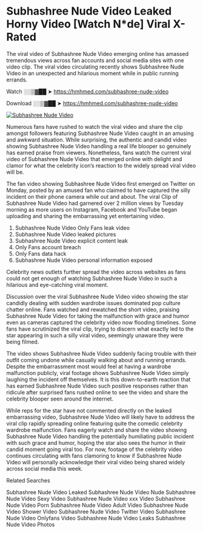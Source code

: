﻿# Subhashree Nude Video Leaked Horny Video [Watch N*de] Viral X-Rated

The viral video of ﻿Subhashree Nude Video emerging online has amassed tremendous views across fan accounts and social media sites with one video clip. The viral video circulating recently shows ﻿Subhashree Nude Video in an unexpected and hilarious moment while in public running errands. 

Watch ░░▒▓██ ➤ https://hmhmed.com/subhashree-nude-video

Download ░░▒▓██ ➤ https://hmhmed.com/subhashree-nude-video

[![Subhashree Nude Video](https://i.imgur.com/dJHk4Zq.gif)](https://hmhmed.com/subhashree-nude-video)

Numerous fans have rushed to watch the viral video and share the clip amongst followers featuring ﻿Subhashree Nude Video caught in an amusing and awkward situation. While surprising, the authentic and candid video showing ﻿Subhashree Nude Video handling a real life blooper so genuinely has earned praise from viewers. Nonetheless, fans watch the current viral video of ﻿Subhashree Nude Video that emerged online with delight and clamor for what the celebrity icon’s reaction to the widely spread viral video will be.

The fan video showing ﻿Subhashree Nude Video first emerged on Twitter on Monday, posted by an amused fan who claimed to have captured the silly incident on their phone camera while out and about. The viral Clip of ﻿Subhashree Nude Video had garnered over 2 million views by Tuesday morning as more users on Instagram, Facebook and YouTube began uploading and sharing the embarrassing yet entertaining video. 

1. ﻿Subhashree Nude Video Only Fans leak video
2. ﻿Subhashree Nude Video leaked pictures
3. ﻿Subhashree Nude Video explicit content leak
4. Only Fans account breach
5. Only Fans data hack
6. ﻿Subhashree Nude Video personal information exposed

Celebrity news outlets further spread the video across websites as fans could not get enough of watching ﻿Subhashree Nude Video in such a hilarious and eye-catching viral moment. 

Discussion over the viral ﻿Subhashree Nude Video video showing the star candidly dealing with sudden wardrobe issues dominated pop culture chatter online. Fans watched and rewatched the short video, praising ﻿Subhashree Nude Video for taking the malfunction with grace and humor even as cameras captured the celebrity video now flooding timelines. Some fans have scrutinized the viral clip, trying to discern what exactly led to the star appearing in such a silly viral video, seemingly unaware they were being filmed.

The video shows ﻿Subhashree Nude Video suddenly facing trouble with their outfit coming undone while casually walking about and running errands. Despite the embarrassment most would feel at having a wardrobe malfunction publicly, viral footage shows ﻿Subhashree Nude Video simply laughing the incident off themselves. It is this down-to-earth reaction that has earned ﻿Subhashree Nude Video such positive responses rather than ridicule after surprised fans rushed online to see the video and share the celebrity blooper seen around the internet.  

While reps for the star have not commented directly on the leaked embarrassing video, ﻿Subhashree Nude Video will likely have to address the viral clip rapidly spreading online featuring quite the comedic celebrity wardrobe malfunction. Fans eagerly watch and share the video showing ﻿Subhashree Nude Video handling the potentially humiliating public incident with such grace and humor, hoping the star also sees the humor in their candid moment going viral too. For now, footage of the celebrity video continues circulating with fans clamoring to know if ﻿Subhashree Nude Video will personally acknowledge their viral video being shared widely across social media this week.

Related Searches

﻿Subhashree Nude Video Leaked
﻿Subhashree Nude Video Nude
﻿Subhashree Nude Video Sexy Video
﻿Subhashree Nude Video xxx Video
﻿Subhashree Nude Video Porn
﻿Subhashree Nude Video Adult Video
﻿Subhashree Nude Video Shower Video
﻿Subhashree Nude Video Twitter Video
﻿Subhashree Nude Video Onlyfans Video
﻿Subhashree Nude Video Leaks
﻿Subhashree Nude Video Photos